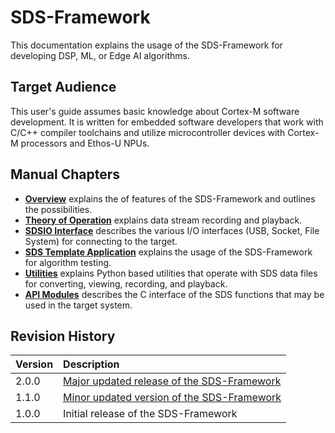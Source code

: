 # SDS-Framework

This documentation explains the usage of the SDS-Framework for developing DSP, ML, or Edge AI algorithms.

## Target Audience

This user's guide assumes basic knowledge about Cortex-M software development. It is written for embedded software developers that work with C/C++ compiler toolchains and utilize microcontroller devices with Cortex-M processors and Ethos-U NPUs.

## Manual Chapters

- [**Overview**](overview.md) explains the of features of the SDS-Framework and outlines the possibilities.
- [**Theory of Operation**](theory.md) explains data stream recording and playback.
- [**SDSIO Interface**](sdsio.md) describes the various I/O interfaces (USB, Socket, File System) for connecting to the target.
- [**SDS Template Application**](template.md) explains the usage of the SDS-Framework for algorithm testing.
- [**Utilities**](utilities.md) explains Python based utilities that operate with SDS data files for converting, viewing, recording, and playback.
- [**API Modules**](SDS_API/modules.md) describes the C interface of the SDS functions that may be used in the target system.

## Revision History

Version            | Description
:------------------|:-------------------------
2.0.0              | [Major updated release of the SDS-Framework](https://github.com/ARM-software/SDS-Framework/releases/tag/v2.0.0)
1.1.0              | [Minor updated version of the SDS-Framework](https://github.com/ARM-software/SDS-Framework/releases/tag/v1.1.0)
1.0.0              | Initial release of the SDS-Framework
